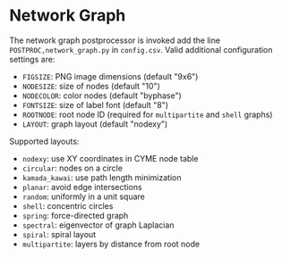 # Network Graph

The network graph postprocessor is invoked add the line `POSTPROC,network_graph.py` in `config.csv`.  Valid additional configuration settings are:

  - `FIGSIZE`:    PNG image dimensions (default "9x6")
  - `NODESIZE`:   size of nodes (default "10")
  - `NODECOLOR`:  color nodes (default "byphase")
  - `FONTSIZE`:   size of label font (default "8")
  - `ROOTNODE`:   root node ID (required for `multipartite` and `shell` graphs)
  - `LAYOUT`:     graph layout (default "nodexy")

Supported layouts:

  - `nodexy`:         use XY coordinates in CYME node table
  - `circular`:       nodes on a circle
  - `kamada_kawai`:   use path length minimization
  - `planar`:         avoid edge intersections
  - `random`:         uniformly in a unit square
  - `shell`:          concentric circles
  - `spring`:         force-directed graph
  - `spectral`:       eigenvector of graph Laplacian
  - `spiral`:         spiral layout
  - `multipartite`:   layers by distance from root node

